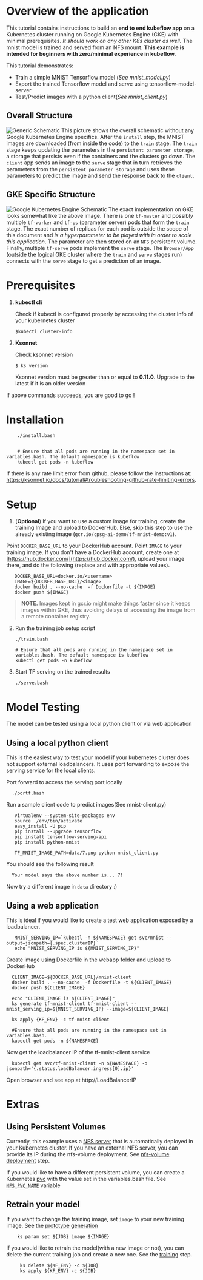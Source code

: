 # Overview of the application
This tutorial contains instructions to build an **end to end kubeflow app** on a
Kubernetes cluster running on Google Kubernetes Engine (GKE) with minimal prerequisites.
*It should work on any other K8s cluster as well.*
The mnist model is trained and served from an NFS mount.
**This example is intended for
beginners with zero/minimal experience in kubeflow.**

This tutorial demonstrates:

* Train a simple MNIST Tensorflow model (*See mnist_model.py*)
* Export the trained Tensorflow model and serve using tensorflow-model-server
* Test/Predict images with a python client(*See mnist_client.py*)

## Overall Structure
![Generic Schematic](pictures/generic_schematic.png?raw=true "Generic Schematic of MNIST application")
This picture shows the overall schematic without any Google Kubernetes Engine
specifics. After the `install` step, the MNIST images are downloaded (from
inside the code) to the `train` stage. The `train` stage keeps updating the
parameters in the `persistent parameter storage`, a storage that persists even
if the containers and the clusters go down. The `client` app sends an image to
the `serve` stage that in turn retrieves the parameters from the `persistent
parameter storage` and uses these parameters to predict the image and send
the response back to the `client`.

## GKE Specific Structure
![Google Kubernetes Engine Schematic](pictures/gke_schematic.png?raw=true "GKE Schematic of MNIST application")
The exact implementation on GKE looks somewhat like the above image. There is
one `tf-master` and possibly multiple `tf-worker` and `tf-ps` (parameter server)
pods that form the `train` stage.
The exact number of replicas for each pod is outside the scope of this document and
_is a hyperparameter to be played with in order to scale this application_.
The parameter are then stored on an `NFS` persistent volume. Finally, multiple
`tf-serve` pods implement the `serve` stage. The `Browser/App` (outside the
logical GKE cluster where the `train` and `serve` stages run) connects with the
`serve` stage to get a prediction of an image.


# Prerequisites

1. **kubectl cli**

   Check if kubectl  is configured properly by accessing the cluster Info of your kubernetes cluster

       $kubectl cluster-info

 2. **Ksonnet**

    Check ksonnet version

        $ ks version

    Ksonnet version must be greater than or equal to **0.11.0**. Upgrade to the latest if it is an older version

If above commands succeeds, you are good to go !


# Installation

        ./install.bash


        # Ensure that all pods are running in the namespace set in variables.bash. The default namespace is kubeflow
        kubectl get pods -n kubeflow

If there is any rate limit error from github, please follow the instructions at:
https://ksonnet.io/docs/tutorial#troubleshooting-github-rate-limiting-errors.


# Setup

1.  (**Optional**) If you want to use a custom image for training, create the training Image and upload to DockerHub. Else, skip this step to use the already existing image (`gcr.io/cpsg-ai-demo/tf-mnist-demo:v1`).

   Point `DOCKER_BASE_URL` to your DockerHub account. Point `IMAGE` to your training image. If you don't have a DockerHub account,
   create one at [https://hub.docker.com/](https://hub.docker.com/), upload your image there, and do the following
   (replace <username> and <container> with appropriate values).

       DOCKER_BASE_URL=docker.io/<username>
       IMAGE=${DOCKER_BASE_URL}/<image>
       docker build . --no-cache  -f Dockerfile -t ${IMAGE}
       docker push ${IMAGE}
       
> **NOTE.** Images kept in gcr.io might make things faster since it keeps images within GKE, thus avoiding delays of accessing the image
> from a remote container registry.


2. Run the training job setup script

       ./train.bash

       # Ensure that all pods are running in the namespace set in variables.bash. The default namespace is kubeflow
       kubectl get pods -n kubeflow

3. Start TF serving on the trained results

       ./serve.bash

# Model Testing

The model can be tested using a local python client or via web application

## Using a local python client

 This is the easiest way to test your model if your kubernetes cluster does not support external loadbalancers. It uses port forwarding to expose the serving service for the local clients.

 Port forward to access the serving port locally

      ./portf.bash


 Run a sample client code to predict images(See mnist-client.py)


       virtualenv --system-site-packages env
       source ./env/bin/activate
       easy_install -U pip
       pip install --upgrade tensorflow
       pip install tensorflow-serving-api
       pip install python-mnist

       TF_MNIST_IMAGE_PATH=data/7.png python mnist_client.py

 You should see the following result

      Your model says the above number is... 7!

 Now try a different image in `data` directory :)

## Using a web application

 This is ideal if you would like to create a test web application exposed by a loadbalancer. 

       MNIST_SERVING_IP=`kubectl -n ${NAMESPACE} get svc/mnist --output=jsonpath={.spec.clusterIP}`
       echo "MNIST_SERVING_IP is ${MNIST_SERVING_IP}"

 Create image using Dockerfile in the webapp folder and upload to DockerHub
     
      CLIENT_IMAGE=${DOCKER_BASE_URL}/mnist-client
      docker build . --no-cache  -f Dockerfile -t ${CLIENT_IMAGE}
      docker push ${CLIENT_IMAGE}

      echo "CLIENT_IMAGE is ${CLIENT_IMAGE}"
      ks generate tf-mnist-client tf-mnist-client --mnist_serving_ip=${MNIST_SERVING_IP} --image=${CLIENT_IMAGE}

      ks apply {KF_ENV} -c tf-mnist-client
      
      #Ensure that all pods are running in the namespace set in variables.bash. 
      kubectl get pods -n ${NAMESPACE}
 
  Now get the loadbalancer IP of the tf-mnist-client service
 
      kubectl get svc/tf-mnist-client -n ${NAMESPACE} -o jsonpath='{.status.loadBalancer.ingress[0].ip}'

  Open browser and see app at http://LoadBalancerIP 
  
  
  # Extras
  
  ## Using Persistent Volumes
       
Currently, this example uses a [NFS server](https://github.com/CiscoAI/kubeflow-workflows/blob/d6d002f674c2201ec449ebd1e1d28fb335a64d1e/mnist/install.bash#L53) that is automatically deployed in your Kubernetes cluster. If you have an external NFS server, you can provide its IP during the nfs-volume deployment. See [nfs-volume deployment](https://github.com/CiscoAI/kubeflow-workflows/blob/d6d002f674c2201ec449ebd1e1d28fb335a64d1e/mnist/install.bash#L61) step.

If you would like to have a different persistent volume, you can create a Kubernetes [pvc](https://kubernetes.io/docs/concepts/storage/persistent-volumes/)  with the value set in the variables.bash file. See [`NFS_PVC_NAME`](https://github.com/CiscoAI/kubeflow-workflows/blob/d6d002f674c2201ec449ebd1e1d28fb335a64d1e/mnist/variables.bash#L19) variable
       

## Retrain your model

     
If you want to change the training image, set `image` to your new training image. See the [prototype generation](https://github.com/CiscoAI/kubeflow-workflows/blob/d6d002f674c2201ec449ebd1e1d28fb335a64d1e/mnist/train.bash#L21)
 
        ks param set ${JOB} image ${IMAGE}
        
 If you would like to retrain the model(with a new image or not), you can delete the current training job and create a new one. See the [training](https://github.com/CiscoAI/kubeflow-workflows/blob/d6d002f674c2201ec449ebd1e1d28fb335a64d1e/mnist/train.bash#L28) step. 

         ks delete ${KF_ENV} -c ${JOB}  
         ks apply ${KF_ENV} -c ${JOB}
    
